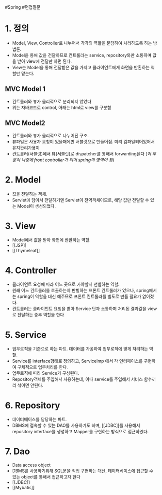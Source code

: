 #Spring #면접질문 
# 1. 정의
- Model, View, Controller로 나누어서 각각의 역할을 분담하여 처리하도록 하는 방법론.
- Model을 통해 값을 전달하므로 컨트롤러는 service, repository와만 소통하며 값을 받아 view에 전달만 하면 된다.
- View는 Model을 통해 전달받은 값을 가지고 클라이언트에게 화면을 반환하는 역할만 맡는다.

## MVC Model 1
- 컨트롤러와 뷰가 물리적으로 분리되지 않았다
- 위는 자바코드로 control, 아래는 html로 view를 구분함
## MVC Model2
- 컨트롤러와 뷰가 물리적으로 나누어진 구조. 
- 뷰파일은 사용자 요청이 있을때에만 서블릿으로 만들어짐. 미리 컴파일되어있어서 유지관리가용이
- 컨트롤러(서블릿)에서 뷰(서블릿)로 dispatcher를 통해서 forwarding된다 (*이 부분이 나중에 front controller가 되어 spring의 영역이 됨*)

# 2. Model
- 값을 전달하는 객체.
- Servlet에 담아서 전달하기엔 Servlet이 전역객체이므로, 해당 값만 전달할 수 있는 Model이 생성되었다.

# 3. View
- Model에서 값을 받아 화면에 반환하는 역할.
- [[JSP]]
- [[Thymeleaf]]
# 4. Controller
- 클라이언트 요청에 따라 어느 곳으로 가야할지 선별하는 역할. 
- 원래 어느 컨트롤러를 호출하는지 판별하는 프론트 컨트롤러가 있으나, spring에서는 spring이 역할을 대신 해주므로 프론트 컨트롤러를 별도로 만들 필요가 없어졌다.
-  컨트롤러는 클라이언트 요청을 받아 Service 단과 소통하며 처리된 결과값을 view로 전달하는 중추 역할을 한다

# 5. Service
- 업무로직을 기준으로 하는 파트. 데이터를 가공하여 업무로직에 맞게 처리하는 역할.
- Service를 interface형태로 정의하고, ServiceImp 에서 각 인터페이스를 구현하여 구체적으로 업무처리를 한다.
- 업무로직에 따라 Service가 구성된다.
- Repository객체를 주입해서 사용하는데, 이때 service를 주입해서 서비스 함수끼리 섞이면 안된다.

# 6. Repository
- 데이터베이스를 담당하는 파트.
- DBMS에 접속할 수 있는 DAO를 사용하기도 하며, [[JDBC]]를 사용해서 repository interface를 생성하고 Mapper를 구현하는 방식으로 접근하였다.

# 7. Dao
- Data access object
- DBMS를 사용하기위해 SQL문을 직접 구현하는 대신, 데이터베이스에 접근할 수 있는 object를 통해서 접근하고자 한다
- [[JDBC]]
- [[Mybatis]]

